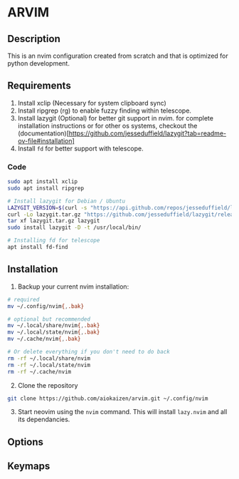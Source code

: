 # ARVIM

## Description

This is an nvim configuration created from scratch and that is optimized for python development.

## Requirements

1. Install xclip (Necessary for system clipboard sync)
2. Install ripgrep (rg) to enable fuzzy finding within telescope.
3. Install lazygit (Optional) for better git support in nvim. for complete installation instructions
or for other os systems, checkout the (documentation)[https://github.com/jesseduffield/lazygit?tab=readme-ov-file#installation]
4. Install `fd` for better support with telescope.

### Code
``` bash
sudo apt install xclip
sudo apt install ripgrep

# Install lazygit for Debian / Ubuntu
LAZYGIT_VERSION=$(curl -s "https://api.github.com/repos/jesseduffield/lazygit/releases/latest" | \grep -Po '"tag_name": *"v\K[^"]*')
curl -Lo lazygit.tar.gz "https://github.com/jesseduffield/lazygit/releases/download/v${LAZYGIT_VERSION}/lazygit_${LAZYGIT_VERSION}_Linux_x86_64.tar.gz"
tar xf lazygit.tar.gz lazygit
sudo install lazygit -D -t /usr/local/bin/

# Installing fd for telescope
apt install fd-find
```


## Installation

1. Backup your current nvim installation:
``` bash
# required
mv ~/.config/nvim{,.bak}

# optional but recommended
mv ~/.local/share/nvim{,.bak}
mv ~/.local/state/nvim{,.bak}
mv ~/.cache/nvim{,.bak}

# Or delete everything if you don't need to do back
rm -rf ~/.local/share/nvim
rm -rf ~/.local/state/nvim
rm -rf ~/.cache/nvim
```

2. Clone the repository
``` bash
git clone https://github.com/aiokaizen/arvim.git ~/.config/nvim
```

3. Start neovim using the `nvim` command. This will install `lazy.nvim` and all its dependancies.


## Options


## Keymaps

